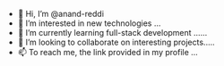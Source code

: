 - 👋 Hi, I’m @anand-reddi
- 👀 I’m interested in new technologies ...
- 🌱 I’m currently learning full-stack development ......
- 💞️ I’m looking to collaborate on interesting projects.....
- 📫 To reach me, the link provided in my profile  ...

<!---
Anand-reddi/anand-reddi is a ✨ special ✨ repository because its `README.md` (this file) appears on your GitHub profile.
You can click the Preview link to take a look at your changes.
--->
